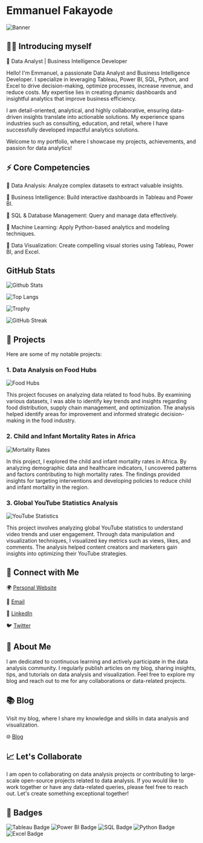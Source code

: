 # Emmanuel Fakayode

![Banner](https://github.com/EmmanuelFakayode/EmmanuelFakayode/blob/main/banner.png)

## 🙋‍♂ Introducing myself

🌟 Data Analyst | Business Intelligence Developer

Hello! I'm Emmanuel, a passionate Data Analyst and Business Intelligence Developer. I specialize in leveraging Tableau, Power BI, SQL, Python, and Excel to drive decision-making, optimize processes, increase revenue, and reduce costs. My expertise lies in creating dynamic dashboards and insightful analytics that improve business efficiency.

I am detail-oriented, analytical, and highly collaborative, ensuring data-driven insights translate into actionable solutions. My experience spans industries such as consulting, education, and retail, where I have successfully developed impactful analytics solutions.

Welcome to my portfolio, where I showcase my projects, achievements, and passion for data analytics!

## ⚡ Core Competencies

🔹 Data Analysis: Analyze complex datasets to extract valuable insights.

🔹 Business Intelligence: Build interactive dashboards in Tableau and Power BI.

🔹 SQL & Database Management: Query and manage data effectively.

🔹 Machine Learning: Apply Python-based analytics and modeling techniques.

🔹 Data Visualization: Create compelling visual stories using Tableau, Power BI, and Excel.

## GitHub Stats

![Github Stats](https://github-readme-stats.vercel.app/api?username=EmmanuelFakayode)

![Top Langs](https://github-readme-stats.vercel.app/api/top-langs/?username=EmmanuelFakayode)

![Trophy](https://github-profile-trophy.vercel.app/?username=EmmanuelFakayode)

![GitHub Streak](https://streak-stats.demolab.com/?user=EmmanuelFakayode)

## 🚀 Projects

Here are some of my notable projects:

### 1. Data Analysis on Food Hubs
![Food Hubs](https://github.com/EmmanuelFakayode/EmmanuelFakayode/blob/main/food_hubs.png)

This project focuses on analyzing data related to food hubs. By examining various datasets, I was able to identify key trends and insights regarding food distribution, supply chain management, and optimization. The analysis helped identify areas for improvement and informed strategic decision-making in the food industry.

### 2. Child and Infant Mortality Rates in Africa
![Mortality Rates](https://github.com/EmmanuelFakayode/EmmanuelFakayode/blob/main/mortality_rates.png)

In this project, I explored the child and infant mortality rates in Africa. By analyzing demographic data and healthcare indicators, I uncovered patterns and factors contributing to high mortality rates. The findings provided insights for targeting interventions and developing policies to reduce child and infant mortality in the region.

### 3. Global YouTube Statistics Analysis
![YouTube Statistics](https://github.com/EmmanuelFakayode/EmmanuelFakayode/blob/main/youtube_statistics.png)

This project involves analyzing global YouTube statistics to understand video trends and user engagement. Through data manipulation and visualization techniques, I visualized key metrics such as views, likes, and comments. The analysis helped content creators and marketers gain insights into optimizing their YouTube strategies.

## 🔗 Connect with Me

🌍 [Personal Website](https://www.emmanuelfakayode.com/)

📧 [Email](mailto:emmanuelfakayode@example.com)

👔 [LinkedIn](https://www.linkedin.com/in/emmanuelfakayode/)

🐦 [Twitter](https://twitter.com/emmanuelfakay)

## 👤 About Me

I am dedicated to continuous learning and actively participate in the data analysis community. I regularly publish articles on my blog, sharing insights, tips, and tutorials on data analysis and visualization. Feel free to explore my blog and reach out to me for any collaborations or data-related projects.

## 📚 Blog

Visit my blog, where I share my knowledge and skills in data analysis and visualization.

🌐 [Blog](https://www.emmanuelfakayode.com/blog/)

## 📈 Let's Collaborate

I am open to collaborating on data analysis projects or contributing to large-scale open-source projects related to data analysis. If you would like to work together or have any data-related queries, please feel free to reach out. Let's create something exceptional together!

## 🌟 Badges

![Tableau Badge](https://img.shields.io/badge/Tableau-Expert-orange)
![Power BI Badge](https://img.shields.io/badge/Power%20BI-Proficient-blue)
![SQL Badge](https://img.shields.io/badge/SQL-Intermediate-yellow)
![Python Badge](https://img.shields.io/badge/Python-Proficient-green)
![Excel Badge](https://img.shields.io/badge/Excel-Advanced-red)
